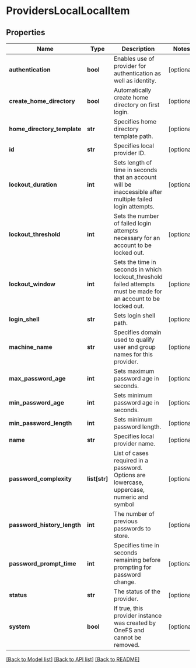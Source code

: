 # ProvidersLocalLocalItem

## Properties
Name | Type | Description | Notes
------------ | ------------- | ------------- | -------------
**authentication** | **bool** | Enables use of provider for authentication as well as identity. | [optional] 
**create_home_directory** | **bool** | Automatically create home directory on first login. | [optional] 
**home_directory_template** | **str** | Specifies home directory template path. | [optional] 
**id** | **str** | Specifies local provider ID. | [optional] 
**lockout_duration** | **int** | Sets length of time in seconds that an account will be inaccessible after multiple failed login attempts. | [optional] 
**lockout_threshold** | **int** | Sets the number of failed login attempts necessary for an account to be locked out. | [optional] 
**lockout_window** | **int** | Sets the time in seconds in which lockout_threshold failed attempts must be made for an account to be locked out. | [optional] 
**login_shell** | **str** | Sets login shell path. | [optional] 
**machine_name** | **str** | Specifies domain used to qualify user and group names for this provider. | [optional] 
**max_password_age** | **int** | Sets maximum password age in seconds. | [optional] 
**min_password_age** | **int** | Sets minimum password age in seconds. | [optional] 
**min_password_length** | **int** | Sets minimum password length. | [optional] 
**name** | **str** | Specifies local provider name. | [optional] 
**password_complexity** | **list[str]** | List of cases required in a password. Options are lowercase, uppercase, numeric and symbol | [optional] 
**password_history_length** | **int** | The number of previous passwords to store. | [optional] 
**password_prompt_time** | **int** | Specifies time in seconds remaining before prompting for password change. | [optional] 
**status** | **str** | The status of the provider. | [optional] 
**system** | **bool** | If true, this provider instance was created by OneFS and cannot be removed. | [optional] 

[[Back to Model list]](../README.md#documentation-for-models) [[Back to API list]](../README.md#documentation-for-api-endpoints) [[Back to README]](../README.md)


